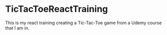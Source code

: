 # TicTacToeReactTraining
This is my react training creating a Tic-Tac-Toe game from a Udemy course that I am in.
